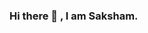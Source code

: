 ### Hi there 👋 , I am Saksham.

<!--
**saksham703/saksham703** is a ✨ _special_ ✨ repository because its `README.md` (this file) appears on your GitHub profile.

Here are some ideas to get you started:

- 🔭 I’m currently working on covid-19 tracker app.
- 🌱 I’m currently learning Android Development
- 👯 I’m looking to collaborate on ...
- 🤔 I’m looking for help with ...
- 💬 Ask me about Anything 
- 📫 How to reach me: twitter : @saksham703 , Insta : ssaksham703
- 😄 Pronouns: ...
- ⚡ Fun fact: ...
-->

